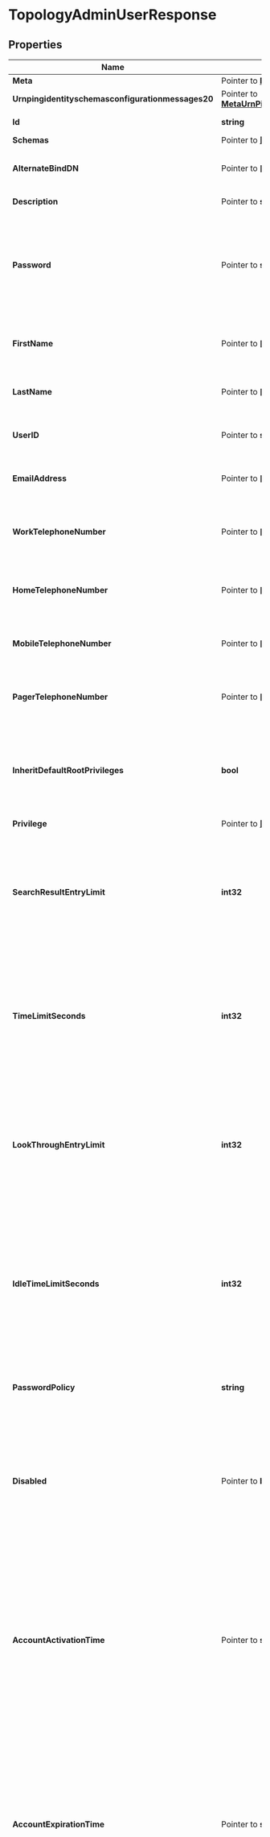 # TopologyAdminUserResponse

## Properties

Name | Type | Description | Notes
------------ | ------------- | ------------- | -------------
**Meta** | Pointer to [**MetaMeta**](MetaMeta.md) |  | [optional] 
**Urnpingidentityschemasconfigurationmessages20** | Pointer to [**MetaUrnPingidentitySchemasConfigurationMessages20**](MetaUrnPingidentitySchemasConfigurationMessages20.md) |  | [optional] 
**Id** | **string** | Name of the Topology Admin User | 
**Schemas** | Pointer to [**[]EnumtopologyAdminUserSchemaUrn**](EnumtopologyAdminUserSchemaUrn.md) |  | [optional] 
**AlternateBindDN** | Pointer to **[]string** | Specifies one or more alternate DNs that can be used to bind to the server as this User. | [optional] 
**Description** | Pointer to **string** | A description for this User. | [optional] 
**Password** | Pointer to **string** | Specifies the user&#39;s password. This is stored in the userPassword LDAP attribute. To set a pre-hashed value, the account making the change must have the bypass-pw-policy privilege. | [optional] 
**FirstName** | Pointer to **[]string** | Specifies the user&#39;s first name. This is stored in the givenName LDAP attribute. | [optional] 
**LastName** | Pointer to **[]string** | Specifies the user&#39;s last name. This is stored in the sn LDAP attribute. | [optional] 
**UserID** | Pointer to **string** | Specifies the user&#39;s user ID. This is stored in the uid LDAP attribute. | [optional] 
**EmailAddress** | Pointer to **[]string** | Specifies the user&#39;s email address. This is stored in the mail LDAP attribute. | [optional] 
**WorkTelephoneNumber** | Pointer to **[]string** | Specifies the user&#39;s work telephone number. This is stored in the telephoneNumber LDAP attribute. | [optional] 
**HomeTelephoneNumber** | Pointer to **[]string** | Specifies the user&#39;s home telephone number. This is stored in the homePhone LDAP attribute. | [optional] 
**MobileTelephoneNumber** | Pointer to **[]string** | Specifies the user&#39;s mobile telephone number. This is stored in the mobile LDAP attribute. | [optional] 
**PagerTelephoneNumber** | Pointer to **[]string** | Specifies the user&#39;s pager telephone number. This is stored in the pager LDAP attribute. | [optional] 
**InheritDefaultRootPrivileges** | **bool** | Indicates whether this User should be automatically granted the set of privileges defined in the default-root-privilege-name property of the Root DN configuration object. | 
**Privilege** | Pointer to [**[]EnumtopologyAdminUserPrivilegeProp**](EnumtopologyAdminUserPrivilegeProp.md) |  | [optional] 
**SearchResultEntryLimit** | **int32** | Specifies the maximum number of entries that the server may return to the user in response to any single search request. A value of 0 indicates no limit should be enforced. This is stored in the ds-rlim-size-limit LDAP attribute. | 
**TimeLimitSeconds** | **int32** | Specifies the maximum length of time (in seconds) that the server may spend processing any single search request. A value of 0 indicates no limit should be enforced. This is stored in the ds-rlim-time-limit LDAP attribute. | 
**LookThroughEntryLimit** | **int32** | Specifies the maximum number of candidate entries that the server may examine in the course of processing any single search request. A value of 0 indicates no limit should be enforced. This is stored in the ds-rlim-lookthrough-limit LDAP attribute. | 
**IdleTimeLimitSeconds** | **int32** | Specifies the maximum length of time (in seconds) that a connection authenticated as this user may remain established without issuing any requests. A value of 0 indicates no limit should be enforced. This is stored in the ds-rlim-idle-time-limit LDAP attribute. | 
**PasswordPolicy** | **string** | Specifies the password policy for the user. This is stored in the ds-pwp-password-policy-dn LDAP attribute. | 
**Disabled** | Pointer to **bool** | Specifies whether the root user account should be disabled. A disabled account is not permitted to authenticate, nor can it be used as an authorization identity. This is stored in the ds-pwp-account-disabled LDAP attribute. | [optional] 
**AccountActivationTime** | Pointer to **string** | Specifies the time, in generalized time format (e.g., &#39;20160101070000Z&#39;), that the root user account should become active. If an activation time is specified, the user will not be permitted to authenticate, nor can the account be used as an authorization identity, until the activation time has arrived. This is stored in the ds-pwp-account-activation-time LDAP attribute. | [optional] 
**AccountExpirationTime** | Pointer to **string** | Specifies the time, in generalized time format (e.g., &#39;20240101070000Z&#39;), that the root user account should expire. If an expiration time is specified, the user will not be permitted to authenticate, nor can the account be used as an authorization identity, after this time has passed. This is stored in the ds-pwp-account-expiration-time LDAP attribute. | [optional] 
**RequireSecureAuthentication** | **bool** | Indicates whether this User must authenticate in a secure manner. When set to \&quot;true\&quot;, the User will only be allowed to authenticate over a secure connection or using a mechanism that does not expose user credentials (e.g., the CRAM-MD5, DIGEST-MD5, and GSSAPI SASL mechanisms). | 
**RequireSecureConnections** | **bool** | Indicates whether this User must be required to communicate with the server over a secure connection. When set to \&quot;true\&quot;, the User will only be allowed to communicate with the server over a secure connection (i.e., using TLS or the StartTLS extended operation). | 
**AllowedAuthenticationType** | Pointer to **[]string** | Indicates that User should only be allowed to authenticate in certain ways. Allowed values include \&quot;simple\&quot; (to indicate that the user should be allowed to bind using simple authentication) or \&quot;sasl {mech}\&quot; (to indicate that the user should be allowed to bind using the specified SASL mechanism, like \&quot;sasl PLAIN\&quot;). The list of available SASL mechanisms can be retrieved by running \&quot;dsconfig --advanced list-sasl-mechanism-handlers\&quot;. | [optional] 
**AllowedAuthenticationIPAddress** | Pointer to **[]string** | An IPv4 or IPv6 address mask that controls the set of IP addresses from which this User can authenticate to the server. For instance a value of 127.0.0.1 (or ::1 in IPv6) would restricted access only to localhost connections, whereas 10.6.1.* would restrict access to servers on the 10.6.1.* subnet. | [optional] 
**PreferredOTPDeliveryMechanism** | Pointer to **[]string** | Overrides the default settings for the mechanisms (e.g., email or SMS) that are used to deliver one time passwords to Users. | [optional] 
**IsProxyable** | Pointer to [**EnumtopologyAdminUserIsProxyableProp**](EnumtopologyAdminUserIsProxyableProp.md) |  | [optional] 
**IsProxyableByDN** | Pointer to **[]string** | Specifies the DNs of accounts that can proxy as this User using the proxied authorization v1 or v2 control, the intermediate client control, or a SASL mechanism that allows specifying an alternate authorization identity. This property is only applicable if is-proxyable is set to \&quot;allowed\&quot; or \&quot;required\&quot;. | [optional] 
**IsProxyableByGroup** | Pointer to **[]string** | Specifies the DNs of groups whose members can proxy as this User using the proxied authorization v1 or v2 control, the intermediate client control, or a SASL mechanism that allows specifying an alternate authorization identity. This property is only applicable if is-proxyable is set to \&quot;allowed\&quot; or \&quot;required\&quot;. | [optional] 
**IsProxyableByURL** | Pointer to **[]string** | Specifies LDAP URLs of accounts that can proxy as this User using the proxied authorization v1 or v2 control, the intermediate client control, or a SASL mechanism that allows specifying an alternate authorization identity. This property is only applicable if is-proxyable is set to \&quot;allowed\&quot; or \&quot;required\&quot;. | [optional] 
**MayProxyAsDN** | Pointer to **[]string** | This restricts the set of accounts that this User can proxy as to entries with the specified DNs. | [optional] 
**MayProxyAsGroup** | Pointer to **[]string** | This restricts the set of accounts that this User can proxy as to entries that are in the group with the specified DN. | [optional] 
**MayProxyAsURL** | Pointer to **[]string** | This restricts the set of accounts that this User can proxy as to entries that are matched by the specified LDAP URL. | [optional] 

## Methods

### NewTopologyAdminUserResponse

`func NewTopologyAdminUserResponse(id string, inheritDefaultRootPrivileges bool, searchResultEntryLimit int32, timeLimitSeconds int32, lookThroughEntryLimit int32, idleTimeLimitSeconds int32, passwordPolicy string, requireSecureAuthentication bool, requireSecureConnections bool, ) *TopologyAdminUserResponse`

NewTopologyAdminUserResponse instantiates a new TopologyAdminUserResponse object
This constructor will assign default values to properties that have it defined,
and makes sure properties required by API are set, but the set of arguments
will change when the set of required properties is changed

### NewTopologyAdminUserResponseWithDefaults

`func NewTopologyAdminUserResponseWithDefaults() *TopologyAdminUserResponse`

NewTopologyAdminUserResponseWithDefaults instantiates a new TopologyAdminUserResponse object
This constructor will only assign default values to properties that have it defined,
but it doesn't guarantee that properties required by API are set

### GetMeta

`func (o *TopologyAdminUserResponse) GetMeta() MetaMeta`

GetMeta returns the Meta field if non-nil, zero value otherwise.

### GetMetaOk

`func (o *TopologyAdminUserResponse) GetMetaOk() (*MetaMeta, bool)`

GetMetaOk returns a tuple with the Meta field if it's non-nil, zero value otherwise
and a boolean to check if the value has been set.

### SetMeta

`func (o *TopologyAdminUserResponse) SetMeta(v MetaMeta)`

SetMeta sets Meta field to given value.

### HasMeta

`func (o *TopologyAdminUserResponse) HasMeta() bool`

HasMeta returns a boolean if a field has been set.

### GetUrnpingidentityschemasconfigurationmessages20

`func (o *TopologyAdminUserResponse) GetUrnpingidentityschemasconfigurationmessages20() MetaUrnPingidentitySchemasConfigurationMessages20`

GetUrnpingidentityschemasconfigurationmessages20 returns the Urnpingidentityschemasconfigurationmessages20 field if non-nil, zero value otherwise.

### GetUrnpingidentityschemasconfigurationmessages20Ok

`func (o *TopologyAdminUserResponse) GetUrnpingidentityschemasconfigurationmessages20Ok() (*MetaUrnPingidentitySchemasConfigurationMessages20, bool)`

GetUrnpingidentityschemasconfigurationmessages20Ok returns a tuple with the Urnpingidentityschemasconfigurationmessages20 field if it's non-nil, zero value otherwise
and a boolean to check if the value has been set.

### SetUrnpingidentityschemasconfigurationmessages20

`func (o *TopologyAdminUserResponse) SetUrnpingidentityschemasconfigurationmessages20(v MetaUrnPingidentitySchemasConfigurationMessages20)`

SetUrnpingidentityschemasconfigurationmessages20 sets Urnpingidentityschemasconfigurationmessages20 field to given value.

### HasUrnpingidentityschemasconfigurationmessages20

`func (o *TopologyAdminUserResponse) HasUrnpingidentityschemasconfigurationmessages20() bool`

HasUrnpingidentityschemasconfigurationmessages20 returns a boolean if a field has been set.

### GetId

`func (o *TopologyAdminUserResponse) GetId() string`

GetId returns the Id field if non-nil, zero value otherwise.

### GetIdOk

`func (o *TopologyAdminUserResponse) GetIdOk() (*string, bool)`

GetIdOk returns a tuple with the Id field if it's non-nil, zero value otherwise
and a boolean to check if the value has been set.

### SetId

`func (o *TopologyAdminUserResponse) SetId(v string)`

SetId sets Id field to given value.


### GetSchemas

`func (o *TopologyAdminUserResponse) GetSchemas() []EnumtopologyAdminUserSchemaUrn`

GetSchemas returns the Schemas field if non-nil, zero value otherwise.

### GetSchemasOk

`func (o *TopologyAdminUserResponse) GetSchemasOk() (*[]EnumtopologyAdminUserSchemaUrn, bool)`

GetSchemasOk returns a tuple with the Schemas field if it's non-nil, zero value otherwise
and a boolean to check if the value has been set.

### SetSchemas

`func (o *TopologyAdminUserResponse) SetSchemas(v []EnumtopologyAdminUserSchemaUrn)`

SetSchemas sets Schemas field to given value.

### HasSchemas

`func (o *TopologyAdminUserResponse) HasSchemas() bool`

HasSchemas returns a boolean if a field has been set.

### GetAlternateBindDN

`func (o *TopologyAdminUserResponse) GetAlternateBindDN() []string`

GetAlternateBindDN returns the AlternateBindDN field if non-nil, zero value otherwise.

### GetAlternateBindDNOk

`func (o *TopologyAdminUserResponse) GetAlternateBindDNOk() (*[]string, bool)`

GetAlternateBindDNOk returns a tuple with the AlternateBindDN field if it's non-nil, zero value otherwise
and a boolean to check if the value has been set.

### SetAlternateBindDN

`func (o *TopologyAdminUserResponse) SetAlternateBindDN(v []string)`

SetAlternateBindDN sets AlternateBindDN field to given value.

### HasAlternateBindDN

`func (o *TopologyAdminUserResponse) HasAlternateBindDN() bool`

HasAlternateBindDN returns a boolean if a field has been set.

### GetDescription

`func (o *TopologyAdminUserResponse) GetDescription() string`

GetDescription returns the Description field if non-nil, zero value otherwise.

### GetDescriptionOk

`func (o *TopologyAdminUserResponse) GetDescriptionOk() (*string, bool)`

GetDescriptionOk returns a tuple with the Description field if it's non-nil, zero value otherwise
and a boolean to check if the value has been set.

### SetDescription

`func (o *TopologyAdminUserResponse) SetDescription(v string)`

SetDescription sets Description field to given value.

### HasDescription

`func (o *TopologyAdminUserResponse) HasDescription() bool`

HasDescription returns a boolean if a field has been set.

### GetPassword

`func (o *TopologyAdminUserResponse) GetPassword() string`

GetPassword returns the Password field if non-nil, zero value otherwise.

### GetPasswordOk

`func (o *TopologyAdminUserResponse) GetPasswordOk() (*string, bool)`

GetPasswordOk returns a tuple with the Password field if it's non-nil, zero value otherwise
and a boolean to check if the value has been set.

### SetPassword

`func (o *TopologyAdminUserResponse) SetPassword(v string)`

SetPassword sets Password field to given value.

### HasPassword

`func (o *TopologyAdminUserResponse) HasPassword() bool`

HasPassword returns a boolean if a field has been set.

### GetFirstName

`func (o *TopologyAdminUserResponse) GetFirstName() []string`

GetFirstName returns the FirstName field if non-nil, zero value otherwise.

### GetFirstNameOk

`func (o *TopologyAdminUserResponse) GetFirstNameOk() (*[]string, bool)`

GetFirstNameOk returns a tuple with the FirstName field if it's non-nil, zero value otherwise
and a boolean to check if the value has been set.

### SetFirstName

`func (o *TopologyAdminUserResponse) SetFirstName(v []string)`

SetFirstName sets FirstName field to given value.

### HasFirstName

`func (o *TopologyAdminUserResponse) HasFirstName() bool`

HasFirstName returns a boolean if a field has been set.

### GetLastName

`func (o *TopologyAdminUserResponse) GetLastName() []string`

GetLastName returns the LastName field if non-nil, zero value otherwise.

### GetLastNameOk

`func (o *TopologyAdminUserResponse) GetLastNameOk() (*[]string, bool)`

GetLastNameOk returns a tuple with the LastName field if it's non-nil, zero value otherwise
and a boolean to check if the value has been set.

### SetLastName

`func (o *TopologyAdminUserResponse) SetLastName(v []string)`

SetLastName sets LastName field to given value.

### HasLastName

`func (o *TopologyAdminUserResponse) HasLastName() bool`

HasLastName returns a boolean if a field has been set.

### GetUserID

`func (o *TopologyAdminUserResponse) GetUserID() string`

GetUserID returns the UserID field if non-nil, zero value otherwise.

### GetUserIDOk

`func (o *TopologyAdminUserResponse) GetUserIDOk() (*string, bool)`

GetUserIDOk returns a tuple with the UserID field if it's non-nil, zero value otherwise
and a boolean to check if the value has been set.

### SetUserID

`func (o *TopologyAdminUserResponse) SetUserID(v string)`

SetUserID sets UserID field to given value.

### HasUserID

`func (o *TopologyAdminUserResponse) HasUserID() bool`

HasUserID returns a boolean if a field has been set.

### GetEmailAddress

`func (o *TopologyAdminUserResponse) GetEmailAddress() []string`

GetEmailAddress returns the EmailAddress field if non-nil, zero value otherwise.

### GetEmailAddressOk

`func (o *TopologyAdminUserResponse) GetEmailAddressOk() (*[]string, bool)`

GetEmailAddressOk returns a tuple with the EmailAddress field if it's non-nil, zero value otherwise
and a boolean to check if the value has been set.

### SetEmailAddress

`func (o *TopologyAdminUserResponse) SetEmailAddress(v []string)`

SetEmailAddress sets EmailAddress field to given value.

### HasEmailAddress

`func (o *TopologyAdminUserResponse) HasEmailAddress() bool`

HasEmailAddress returns a boolean if a field has been set.

### GetWorkTelephoneNumber

`func (o *TopologyAdminUserResponse) GetWorkTelephoneNumber() []string`

GetWorkTelephoneNumber returns the WorkTelephoneNumber field if non-nil, zero value otherwise.

### GetWorkTelephoneNumberOk

`func (o *TopologyAdminUserResponse) GetWorkTelephoneNumberOk() (*[]string, bool)`

GetWorkTelephoneNumberOk returns a tuple with the WorkTelephoneNumber field if it's non-nil, zero value otherwise
and a boolean to check if the value has been set.

### SetWorkTelephoneNumber

`func (o *TopologyAdminUserResponse) SetWorkTelephoneNumber(v []string)`

SetWorkTelephoneNumber sets WorkTelephoneNumber field to given value.

### HasWorkTelephoneNumber

`func (o *TopologyAdminUserResponse) HasWorkTelephoneNumber() bool`

HasWorkTelephoneNumber returns a boolean if a field has been set.

### GetHomeTelephoneNumber

`func (o *TopologyAdminUserResponse) GetHomeTelephoneNumber() []string`

GetHomeTelephoneNumber returns the HomeTelephoneNumber field if non-nil, zero value otherwise.

### GetHomeTelephoneNumberOk

`func (o *TopologyAdminUserResponse) GetHomeTelephoneNumberOk() (*[]string, bool)`

GetHomeTelephoneNumberOk returns a tuple with the HomeTelephoneNumber field if it's non-nil, zero value otherwise
and a boolean to check if the value has been set.

### SetHomeTelephoneNumber

`func (o *TopologyAdminUserResponse) SetHomeTelephoneNumber(v []string)`

SetHomeTelephoneNumber sets HomeTelephoneNumber field to given value.

### HasHomeTelephoneNumber

`func (o *TopologyAdminUserResponse) HasHomeTelephoneNumber() bool`

HasHomeTelephoneNumber returns a boolean if a field has been set.

### GetMobileTelephoneNumber

`func (o *TopologyAdminUserResponse) GetMobileTelephoneNumber() []string`

GetMobileTelephoneNumber returns the MobileTelephoneNumber field if non-nil, zero value otherwise.

### GetMobileTelephoneNumberOk

`func (o *TopologyAdminUserResponse) GetMobileTelephoneNumberOk() (*[]string, bool)`

GetMobileTelephoneNumberOk returns a tuple with the MobileTelephoneNumber field if it's non-nil, zero value otherwise
and a boolean to check if the value has been set.

### SetMobileTelephoneNumber

`func (o *TopologyAdminUserResponse) SetMobileTelephoneNumber(v []string)`

SetMobileTelephoneNumber sets MobileTelephoneNumber field to given value.

### HasMobileTelephoneNumber

`func (o *TopologyAdminUserResponse) HasMobileTelephoneNumber() bool`

HasMobileTelephoneNumber returns a boolean if a field has been set.

### GetPagerTelephoneNumber

`func (o *TopologyAdminUserResponse) GetPagerTelephoneNumber() []string`

GetPagerTelephoneNumber returns the PagerTelephoneNumber field if non-nil, zero value otherwise.

### GetPagerTelephoneNumberOk

`func (o *TopologyAdminUserResponse) GetPagerTelephoneNumberOk() (*[]string, bool)`

GetPagerTelephoneNumberOk returns a tuple with the PagerTelephoneNumber field if it's non-nil, zero value otherwise
and a boolean to check if the value has been set.

### SetPagerTelephoneNumber

`func (o *TopologyAdminUserResponse) SetPagerTelephoneNumber(v []string)`

SetPagerTelephoneNumber sets PagerTelephoneNumber field to given value.

### HasPagerTelephoneNumber

`func (o *TopologyAdminUserResponse) HasPagerTelephoneNumber() bool`

HasPagerTelephoneNumber returns a boolean if a field has been set.

### GetInheritDefaultRootPrivileges

`func (o *TopologyAdminUserResponse) GetInheritDefaultRootPrivileges() bool`

GetInheritDefaultRootPrivileges returns the InheritDefaultRootPrivileges field if non-nil, zero value otherwise.

### GetInheritDefaultRootPrivilegesOk

`func (o *TopologyAdminUserResponse) GetInheritDefaultRootPrivilegesOk() (*bool, bool)`

GetInheritDefaultRootPrivilegesOk returns a tuple with the InheritDefaultRootPrivileges field if it's non-nil, zero value otherwise
and a boolean to check if the value has been set.

### SetInheritDefaultRootPrivileges

`func (o *TopologyAdminUserResponse) SetInheritDefaultRootPrivileges(v bool)`

SetInheritDefaultRootPrivileges sets InheritDefaultRootPrivileges field to given value.


### GetPrivilege

`func (o *TopologyAdminUserResponse) GetPrivilege() []EnumtopologyAdminUserPrivilegeProp`

GetPrivilege returns the Privilege field if non-nil, zero value otherwise.

### GetPrivilegeOk

`func (o *TopologyAdminUserResponse) GetPrivilegeOk() (*[]EnumtopologyAdminUserPrivilegeProp, bool)`

GetPrivilegeOk returns a tuple with the Privilege field if it's non-nil, zero value otherwise
and a boolean to check if the value has been set.

### SetPrivilege

`func (o *TopologyAdminUserResponse) SetPrivilege(v []EnumtopologyAdminUserPrivilegeProp)`

SetPrivilege sets Privilege field to given value.

### HasPrivilege

`func (o *TopologyAdminUserResponse) HasPrivilege() bool`

HasPrivilege returns a boolean if a field has been set.

### GetSearchResultEntryLimit

`func (o *TopologyAdminUserResponse) GetSearchResultEntryLimit() int32`

GetSearchResultEntryLimit returns the SearchResultEntryLimit field if non-nil, zero value otherwise.

### GetSearchResultEntryLimitOk

`func (o *TopologyAdminUserResponse) GetSearchResultEntryLimitOk() (*int32, bool)`

GetSearchResultEntryLimitOk returns a tuple with the SearchResultEntryLimit field if it's non-nil, zero value otherwise
and a boolean to check if the value has been set.

### SetSearchResultEntryLimit

`func (o *TopologyAdminUserResponse) SetSearchResultEntryLimit(v int32)`

SetSearchResultEntryLimit sets SearchResultEntryLimit field to given value.


### GetTimeLimitSeconds

`func (o *TopologyAdminUserResponse) GetTimeLimitSeconds() int32`

GetTimeLimitSeconds returns the TimeLimitSeconds field if non-nil, zero value otherwise.

### GetTimeLimitSecondsOk

`func (o *TopologyAdminUserResponse) GetTimeLimitSecondsOk() (*int32, bool)`

GetTimeLimitSecondsOk returns a tuple with the TimeLimitSeconds field if it's non-nil, zero value otherwise
and a boolean to check if the value has been set.

### SetTimeLimitSeconds

`func (o *TopologyAdminUserResponse) SetTimeLimitSeconds(v int32)`

SetTimeLimitSeconds sets TimeLimitSeconds field to given value.


### GetLookThroughEntryLimit

`func (o *TopologyAdminUserResponse) GetLookThroughEntryLimit() int32`

GetLookThroughEntryLimit returns the LookThroughEntryLimit field if non-nil, zero value otherwise.

### GetLookThroughEntryLimitOk

`func (o *TopologyAdminUserResponse) GetLookThroughEntryLimitOk() (*int32, bool)`

GetLookThroughEntryLimitOk returns a tuple with the LookThroughEntryLimit field if it's non-nil, zero value otherwise
and a boolean to check if the value has been set.

### SetLookThroughEntryLimit

`func (o *TopologyAdminUserResponse) SetLookThroughEntryLimit(v int32)`

SetLookThroughEntryLimit sets LookThroughEntryLimit field to given value.


### GetIdleTimeLimitSeconds

`func (o *TopologyAdminUserResponse) GetIdleTimeLimitSeconds() int32`

GetIdleTimeLimitSeconds returns the IdleTimeLimitSeconds field if non-nil, zero value otherwise.

### GetIdleTimeLimitSecondsOk

`func (o *TopologyAdminUserResponse) GetIdleTimeLimitSecondsOk() (*int32, bool)`

GetIdleTimeLimitSecondsOk returns a tuple with the IdleTimeLimitSeconds field if it's non-nil, zero value otherwise
and a boolean to check if the value has been set.

### SetIdleTimeLimitSeconds

`func (o *TopologyAdminUserResponse) SetIdleTimeLimitSeconds(v int32)`

SetIdleTimeLimitSeconds sets IdleTimeLimitSeconds field to given value.


### GetPasswordPolicy

`func (o *TopologyAdminUserResponse) GetPasswordPolicy() string`

GetPasswordPolicy returns the PasswordPolicy field if non-nil, zero value otherwise.

### GetPasswordPolicyOk

`func (o *TopologyAdminUserResponse) GetPasswordPolicyOk() (*string, bool)`

GetPasswordPolicyOk returns a tuple with the PasswordPolicy field if it's non-nil, zero value otherwise
and a boolean to check if the value has been set.

### SetPasswordPolicy

`func (o *TopologyAdminUserResponse) SetPasswordPolicy(v string)`

SetPasswordPolicy sets PasswordPolicy field to given value.


### GetDisabled

`func (o *TopologyAdminUserResponse) GetDisabled() bool`

GetDisabled returns the Disabled field if non-nil, zero value otherwise.

### GetDisabledOk

`func (o *TopologyAdminUserResponse) GetDisabledOk() (*bool, bool)`

GetDisabledOk returns a tuple with the Disabled field if it's non-nil, zero value otherwise
and a boolean to check if the value has been set.

### SetDisabled

`func (o *TopologyAdminUserResponse) SetDisabled(v bool)`

SetDisabled sets Disabled field to given value.

### HasDisabled

`func (o *TopologyAdminUserResponse) HasDisabled() bool`

HasDisabled returns a boolean if a field has been set.

### GetAccountActivationTime

`func (o *TopologyAdminUserResponse) GetAccountActivationTime() string`

GetAccountActivationTime returns the AccountActivationTime field if non-nil, zero value otherwise.

### GetAccountActivationTimeOk

`func (o *TopologyAdminUserResponse) GetAccountActivationTimeOk() (*string, bool)`

GetAccountActivationTimeOk returns a tuple with the AccountActivationTime field if it's non-nil, zero value otherwise
and a boolean to check if the value has been set.

### SetAccountActivationTime

`func (o *TopologyAdminUserResponse) SetAccountActivationTime(v string)`

SetAccountActivationTime sets AccountActivationTime field to given value.

### HasAccountActivationTime

`func (o *TopologyAdminUserResponse) HasAccountActivationTime() bool`

HasAccountActivationTime returns a boolean if a field has been set.

### GetAccountExpirationTime

`func (o *TopologyAdminUserResponse) GetAccountExpirationTime() string`

GetAccountExpirationTime returns the AccountExpirationTime field if non-nil, zero value otherwise.

### GetAccountExpirationTimeOk

`func (o *TopologyAdminUserResponse) GetAccountExpirationTimeOk() (*string, bool)`

GetAccountExpirationTimeOk returns a tuple with the AccountExpirationTime field if it's non-nil, zero value otherwise
and a boolean to check if the value has been set.

### SetAccountExpirationTime

`func (o *TopologyAdminUserResponse) SetAccountExpirationTime(v string)`

SetAccountExpirationTime sets AccountExpirationTime field to given value.

### HasAccountExpirationTime

`func (o *TopologyAdminUserResponse) HasAccountExpirationTime() bool`

HasAccountExpirationTime returns a boolean if a field has been set.

### GetRequireSecureAuthentication

`func (o *TopologyAdminUserResponse) GetRequireSecureAuthentication() bool`

GetRequireSecureAuthentication returns the RequireSecureAuthentication field if non-nil, zero value otherwise.

### GetRequireSecureAuthenticationOk

`func (o *TopologyAdminUserResponse) GetRequireSecureAuthenticationOk() (*bool, bool)`

GetRequireSecureAuthenticationOk returns a tuple with the RequireSecureAuthentication field if it's non-nil, zero value otherwise
and a boolean to check if the value has been set.

### SetRequireSecureAuthentication

`func (o *TopologyAdminUserResponse) SetRequireSecureAuthentication(v bool)`

SetRequireSecureAuthentication sets RequireSecureAuthentication field to given value.


### GetRequireSecureConnections

`func (o *TopologyAdminUserResponse) GetRequireSecureConnections() bool`

GetRequireSecureConnections returns the RequireSecureConnections field if non-nil, zero value otherwise.

### GetRequireSecureConnectionsOk

`func (o *TopologyAdminUserResponse) GetRequireSecureConnectionsOk() (*bool, bool)`

GetRequireSecureConnectionsOk returns a tuple with the RequireSecureConnections field if it's non-nil, zero value otherwise
and a boolean to check if the value has been set.

### SetRequireSecureConnections

`func (o *TopologyAdminUserResponse) SetRequireSecureConnections(v bool)`

SetRequireSecureConnections sets RequireSecureConnections field to given value.


### GetAllowedAuthenticationType

`func (o *TopologyAdminUserResponse) GetAllowedAuthenticationType() []string`

GetAllowedAuthenticationType returns the AllowedAuthenticationType field if non-nil, zero value otherwise.

### GetAllowedAuthenticationTypeOk

`func (o *TopologyAdminUserResponse) GetAllowedAuthenticationTypeOk() (*[]string, bool)`

GetAllowedAuthenticationTypeOk returns a tuple with the AllowedAuthenticationType field if it's non-nil, zero value otherwise
and a boolean to check if the value has been set.

### SetAllowedAuthenticationType

`func (o *TopologyAdminUserResponse) SetAllowedAuthenticationType(v []string)`

SetAllowedAuthenticationType sets AllowedAuthenticationType field to given value.

### HasAllowedAuthenticationType

`func (o *TopologyAdminUserResponse) HasAllowedAuthenticationType() bool`

HasAllowedAuthenticationType returns a boolean if a field has been set.

### GetAllowedAuthenticationIPAddress

`func (o *TopologyAdminUserResponse) GetAllowedAuthenticationIPAddress() []string`

GetAllowedAuthenticationIPAddress returns the AllowedAuthenticationIPAddress field if non-nil, zero value otherwise.

### GetAllowedAuthenticationIPAddressOk

`func (o *TopologyAdminUserResponse) GetAllowedAuthenticationIPAddressOk() (*[]string, bool)`

GetAllowedAuthenticationIPAddressOk returns a tuple with the AllowedAuthenticationIPAddress field if it's non-nil, zero value otherwise
and a boolean to check if the value has been set.

### SetAllowedAuthenticationIPAddress

`func (o *TopologyAdminUserResponse) SetAllowedAuthenticationIPAddress(v []string)`

SetAllowedAuthenticationIPAddress sets AllowedAuthenticationIPAddress field to given value.

### HasAllowedAuthenticationIPAddress

`func (o *TopologyAdminUserResponse) HasAllowedAuthenticationIPAddress() bool`

HasAllowedAuthenticationIPAddress returns a boolean if a field has been set.

### GetPreferredOTPDeliveryMechanism

`func (o *TopologyAdminUserResponse) GetPreferredOTPDeliveryMechanism() []string`

GetPreferredOTPDeliveryMechanism returns the PreferredOTPDeliveryMechanism field if non-nil, zero value otherwise.

### GetPreferredOTPDeliveryMechanismOk

`func (o *TopologyAdminUserResponse) GetPreferredOTPDeliveryMechanismOk() (*[]string, bool)`

GetPreferredOTPDeliveryMechanismOk returns a tuple with the PreferredOTPDeliveryMechanism field if it's non-nil, zero value otherwise
and a boolean to check if the value has been set.

### SetPreferredOTPDeliveryMechanism

`func (o *TopologyAdminUserResponse) SetPreferredOTPDeliveryMechanism(v []string)`

SetPreferredOTPDeliveryMechanism sets PreferredOTPDeliveryMechanism field to given value.

### HasPreferredOTPDeliveryMechanism

`func (o *TopologyAdminUserResponse) HasPreferredOTPDeliveryMechanism() bool`

HasPreferredOTPDeliveryMechanism returns a boolean if a field has been set.

### GetIsProxyable

`func (o *TopologyAdminUserResponse) GetIsProxyable() EnumtopologyAdminUserIsProxyableProp`

GetIsProxyable returns the IsProxyable field if non-nil, zero value otherwise.

### GetIsProxyableOk

`func (o *TopologyAdminUserResponse) GetIsProxyableOk() (*EnumtopologyAdminUserIsProxyableProp, bool)`

GetIsProxyableOk returns a tuple with the IsProxyable field if it's non-nil, zero value otherwise
and a boolean to check if the value has been set.

### SetIsProxyable

`func (o *TopologyAdminUserResponse) SetIsProxyable(v EnumtopologyAdminUserIsProxyableProp)`

SetIsProxyable sets IsProxyable field to given value.

### HasIsProxyable

`func (o *TopologyAdminUserResponse) HasIsProxyable() bool`

HasIsProxyable returns a boolean if a field has been set.

### GetIsProxyableByDN

`func (o *TopologyAdminUserResponse) GetIsProxyableByDN() []string`

GetIsProxyableByDN returns the IsProxyableByDN field if non-nil, zero value otherwise.

### GetIsProxyableByDNOk

`func (o *TopologyAdminUserResponse) GetIsProxyableByDNOk() (*[]string, bool)`

GetIsProxyableByDNOk returns a tuple with the IsProxyableByDN field if it's non-nil, zero value otherwise
and a boolean to check if the value has been set.

### SetIsProxyableByDN

`func (o *TopologyAdminUserResponse) SetIsProxyableByDN(v []string)`

SetIsProxyableByDN sets IsProxyableByDN field to given value.

### HasIsProxyableByDN

`func (o *TopologyAdminUserResponse) HasIsProxyableByDN() bool`

HasIsProxyableByDN returns a boolean if a field has been set.

### GetIsProxyableByGroup

`func (o *TopologyAdminUserResponse) GetIsProxyableByGroup() []string`

GetIsProxyableByGroup returns the IsProxyableByGroup field if non-nil, zero value otherwise.

### GetIsProxyableByGroupOk

`func (o *TopologyAdminUserResponse) GetIsProxyableByGroupOk() (*[]string, bool)`

GetIsProxyableByGroupOk returns a tuple with the IsProxyableByGroup field if it's non-nil, zero value otherwise
and a boolean to check if the value has been set.

### SetIsProxyableByGroup

`func (o *TopologyAdminUserResponse) SetIsProxyableByGroup(v []string)`

SetIsProxyableByGroup sets IsProxyableByGroup field to given value.

### HasIsProxyableByGroup

`func (o *TopologyAdminUserResponse) HasIsProxyableByGroup() bool`

HasIsProxyableByGroup returns a boolean if a field has been set.

### GetIsProxyableByURL

`func (o *TopologyAdminUserResponse) GetIsProxyableByURL() []string`

GetIsProxyableByURL returns the IsProxyableByURL field if non-nil, zero value otherwise.

### GetIsProxyableByURLOk

`func (o *TopologyAdminUserResponse) GetIsProxyableByURLOk() (*[]string, bool)`

GetIsProxyableByURLOk returns a tuple with the IsProxyableByURL field if it's non-nil, zero value otherwise
and a boolean to check if the value has been set.

### SetIsProxyableByURL

`func (o *TopologyAdminUserResponse) SetIsProxyableByURL(v []string)`

SetIsProxyableByURL sets IsProxyableByURL field to given value.

### HasIsProxyableByURL

`func (o *TopologyAdminUserResponse) HasIsProxyableByURL() bool`

HasIsProxyableByURL returns a boolean if a field has been set.

### GetMayProxyAsDN

`func (o *TopologyAdminUserResponse) GetMayProxyAsDN() []string`

GetMayProxyAsDN returns the MayProxyAsDN field if non-nil, zero value otherwise.

### GetMayProxyAsDNOk

`func (o *TopologyAdminUserResponse) GetMayProxyAsDNOk() (*[]string, bool)`

GetMayProxyAsDNOk returns a tuple with the MayProxyAsDN field if it's non-nil, zero value otherwise
and a boolean to check if the value has been set.

### SetMayProxyAsDN

`func (o *TopologyAdminUserResponse) SetMayProxyAsDN(v []string)`

SetMayProxyAsDN sets MayProxyAsDN field to given value.

### HasMayProxyAsDN

`func (o *TopologyAdminUserResponse) HasMayProxyAsDN() bool`

HasMayProxyAsDN returns a boolean if a field has been set.

### GetMayProxyAsGroup

`func (o *TopologyAdminUserResponse) GetMayProxyAsGroup() []string`

GetMayProxyAsGroup returns the MayProxyAsGroup field if non-nil, zero value otherwise.

### GetMayProxyAsGroupOk

`func (o *TopologyAdminUserResponse) GetMayProxyAsGroupOk() (*[]string, bool)`

GetMayProxyAsGroupOk returns a tuple with the MayProxyAsGroup field if it's non-nil, zero value otherwise
and a boolean to check if the value has been set.

### SetMayProxyAsGroup

`func (o *TopologyAdminUserResponse) SetMayProxyAsGroup(v []string)`

SetMayProxyAsGroup sets MayProxyAsGroup field to given value.

### HasMayProxyAsGroup

`func (o *TopologyAdminUserResponse) HasMayProxyAsGroup() bool`

HasMayProxyAsGroup returns a boolean if a field has been set.

### GetMayProxyAsURL

`func (o *TopologyAdminUserResponse) GetMayProxyAsURL() []string`

GetMayProxyAsURL returns the MayProxyAsURL field if non-nil, zero value otherwise.

### GetMayProxyAsURLOk

`func (o *TopologyAdminUserResponse) GetMayProxyAsURLOk() (*[]string, bool)`

GetMayProxyAsURLOk returns a tuple with the MayProxyAsURL field if it's non-nil, zero value otherwise
and a boolean to check if the value has been set.

### SetMayProxyAsURL

`func (o *TopologyAdminUserResponse) SetMayProxyAsURL(v []string)`

SetMayProxyAsURL sets MayProxyAsURL field to given value.

### HasMayProxyAsURL

`func (o *TopologyAdminUserResponse) HasMayProxyAsURL() bool`

HasMayProxyAsURL returns a boolean if a field has been set.


[[Back to Model list]](../README.md#documentation-for-models) [[Back to API list]](../README.md#documentation-for-api-endpoints) [[Back to README]](../README.md)


